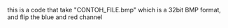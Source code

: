 this is a code that take "CONTOH_FILE.bmp" which is a 32bit BMP format, and flip the blue and red channel
